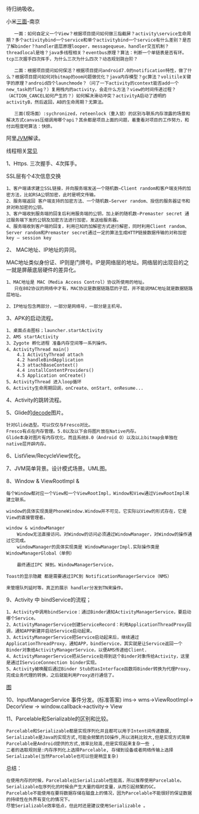 待归纳吸收。



小米[三面](https://www.kanzhun.com/gsmsh11204616.html)-南京

       
       一面：如何自定义一个View？根据项目提问如何做三指截屏？activity\service生命周期？多个activitybind一个service和单个activitybind一个service有什么差别？是否了解binder？handler底层原理looper，messagequeue，handler交互机制？threadlocal是啥？java多线程相关？eventbus原理？算法：判断一个单链表是否有环。tcp三次握手四次挥手，为什么三次为什么四次？动态规划跳台阶？
       
       二面：根据项目提问如何保活？根据项目提问android7.0的notification特性，做了什么？根据项目提问如何对bitmap的oom问题做优化？java内存模型？gc算法？volitile关键字的原理？android四个launchmode？（问了一下activity的context能否add一个new_task的flag？）复用栈内的activity，会走什么方法？view的时间传递过程？（ACTION_CANCEL如何产生的？）如何解决滑动冲突？activityA启动了透明的activityB，然后返回，AB的生命周期？无算法。
       
       三面(现场面）:sychronized，reteenlock（重入锁）的区别与联系内存泄露的场景和解决方式canvas压缩调用哪个api？其余都是项目上面的问题，着重看对项目的工作努力，和付出程度吧算法：快排。
       
       
阿里[JVM](https://www.jianshu.com/p/bc6d1770d92c)解读。
   
   
线程相关[常见](https://img2018.cnblogs.com/blog/1843904/201911/1843904-20191107222445112-1548534426.jpg)



1、Https. 三次握手、4次挥手。

SSL层有个4次信息交换

    1、客户端请求建立SSL链接，并向服务端发送一个随机数–Client random和客户端支持的加密方法，比如RSA公钥加密，此时是明文传输。
    2、服务端返回 客户端支持的加密方法、一个随机数–Server random、授信的服务器证书和非对称加密的公钥。
    3、客户端收到服务端的回复后利用服务端的公钥，加上新的随机数–Premaster secret 通过服务端下发的公钥及加密方法进行加密，发送给服务器。
    4、服务端收到客户端的回复，利用已知的加解密方式进行解密，同时利用Client random、Server random和Premaster secret通过一定的算法生成HTTP链接数据传输的对称加密key – session key

2、 MAC地址、IP地址的异同。

MAC地址类似身份证、IP则是门牌号。IP是网络层的地址。网络层的出现目的之一就是屏蔽底层硬件的差异化。


    1、MAC地址是 MAC（Media Access Control）协议所使用的地址。
       只在802协议的网络中才有，MAC协议是数据链路层的子层，并不能说MAC地址就是数据链路层地址。
       
    2、IP地址包含两部分，一部分是网络号，一部分是主机号。
    
3、APK的启动流程。
    
    1、桌面点击图标；launcher.startActivity
    2、AMS startActivity
    3、Zygote 孵化进程 准备内存空间等一系列操作。
    4、ActivityThread main()
        4.1 ActivityThread attach
        4.2 handleBindApplication
        4.3 attachBaseContext()
        4.4 installContentProviders()
        4.5 Application onCreate()
    5、ActivityThread 进入loop循环
    6、Activity生命周期回调，onCreate、onStart、onResume...
    
4、Activity的跳转流程。
    
    


5、Glide的[decode](https://www.jianshu.com/p/133adedd8860?utm_campaign=maleskine&utm_content=note&utm_medium=seo_notes&utm_source=recommendation)图片。
    
    针对Glide选型。可以仅仅与Fresco对比。
    Fresco有点在内存管理。5.0以及以下会将图片放在Native内存。
    Glide本身对图片有内存优化。而且系统8.0（Android O）以及以上bitmap会单独在native层开辟内存。
    


6、ListView/RecycleView优化。

7、JVM简单背景。设计模式场景。UML图。


8、Window & ViewRootImpl & 

    每个Window都对应一个View和一个ViewRootImpl，Window和View通过ViewRootImpl来建立联系。
    
    window的具体实现类是PhoneWindow.Window并不可见，它实际以View的形式存在，它是View的直接管理者。
    
    window & windowManager
        Window无法直接访问。对Window的访问必须通过WindowManager，对Window的操作通过它完成。
        windowManager的具体实现类是 WindowManagerImpl.实际操作类是WindowManagerGlobal（单例）
        
        最终通过IPC 掉到。WindowManagerService，
    
    Toast的显示隐藏 都是需要通过IPC到 NotificationManagerService（NMS）
    
    来管理队列延时等。真正的展示 handler分发到TN来操作。
    
    
9、Activity 中 bindService的流程；
    
    1、Activity中调用bindService：通过Binder通知ActivityManagerService，要启动哪个Service。
    2、ActivityManagerService创建ServiceRecord：利用ApplicationThreadProxy回调，通知APP新建并启动Service启动起来。
    3、ActivityManagerService把Service启动起来后，继续通过ApplicationThreadProxy，通知APP，bindService，其实就是让Service返回一个Binder对象给ActivityManagerService，以便AMS传递给Client.
    4、ActivityManagerService把从Service处得到这个Binder对象传给Activity，这里是通过IServiceConnection binder实现。
    5、Activity被唤醒后通过Binder Stub的asInterface函数将Binder转换为代理Proxy，完成业务代理的转换，之后就能利用Proxy进行通信了。
    
   
[图](https://upload-images.jianshu.io/upload_images/1460468-00c824ecf97c922c.png?imageMogr2/auto-orient/strip|imageView2/2/format/webp)


10、InputManagerService 事件分发。(标准答案)
ims-> wms->ViewRootImpl-> DecorView -> window.callback->activity-> View


11、Parcelable和Serializable的区别和比较。

    Parcelable和Serializable都是实现序列化并且都可以用于Intent间传递数据,
    Serializable是Java的实现方式,可能会频繁的IO操作,所以消耗比较大,但是实现方式简单
    Parcelable是Android提供的方式,效率比较高,但是实现起来复杂一些 , 
    二者的选取规则是:内存序列化上选择Parcelable, 存储到设备或者网络传输上选择Serializable(当然Parcelable也可以但是稍显复杂)
    
总结：
 
    在使用内存的时候，Parcelable比Serializable性能高，所以推荐使用Parcelable。
    Serializable在序列化的时候会产生大量的临时变量，从而引起频繁的GC。
    Parcelable不能使用在要将数据存储在磁盘上的情况，因为Parcelable不能很好的保证数据的持续性在外界有变化的情况下。
    尽管Serializable效率低点，但此时还是建议使用Serializable 。


    

